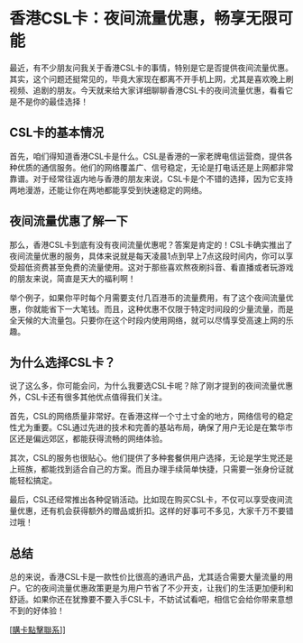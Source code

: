 # 香港CSL卡：夜间流量优惠，畅享无限可能

最近，有不少朋友问我关于香港CSL卡的事情，特别是它是否提供夜间流量优惠。其实，这个问题还挺常见的，毕竟大家现在都离不开手机上网，尤其是喜欢晚上刷视频、追剧的朋友。今天就来给大家详细聊聊香港CSL卡的夜间流量优惠，看看它是不是你的最佳选择！

## CSL卡的基本情况

首先，咱们得知道香港CSL卡是什么。CSL是香港的一家老牌电信运营商，提供各种优质的通信服务。他们的网络覆盖广、信号稳定，无论是打电话还是上网都非常靠谱。对于经常往返内地与香港的朋友来说，CSL卡是个不错的选择，因为它支持两地漫游，还能让你在两地都能享受到快速稳定的网络。

## 夜间流量优惠了解一下

那么，香港CSL卡到底有没有夜间流量优惠呢？答案是肯定的！CSL卡确实推出了夜间流量优惠的服务，具体来说就是每天凌晨1点到早上7点这段时间内，你可以享受超低资费甚至免费的流量使用。这对于那些喜欢熬夜刷抖音、看直播或者玩游戏的朋友来说，简直是天大的福利啊！

举个例子，如果你平时每个月需要支付几百港币的流量费用，有了这个夜间流量优惠，你就能省下一大笔钱。而且，这种优惠不仅限于特定时间段的少量流量，而是全天候的大流量包。只要你在这个时段内使用网络，就可以尽情享受高速上网的乐趣。

## 为什么选择CSL卡？

说了这么多，你可能会问，为什么我要选CSL卡呢？除了刚才提到的夜间流量优惠外，CSL卡还有很多其他优点值得我们关注。

首先，CSL的网络质量非常好。在香港这样一个寸土寸金的地方，网络信号的稳定性尤为重要。CSL通过先进的技术和完善的基站布局，确保了用户无论是在繁华市区还是偏远郊区，都能获得流畅的网络体验。

其次，CSL的服务也很贴心。他们提供了多种套餐供用户选择，无论是学生党还是上班族，都能找到适合自己的方案。而且办理手续简单快捷，只需要一张身份证就能轻松搞定。

最后，CSL还经常推出各种促销活动。比如现在购买CSL卡，不仅可以享受夜间流量优惠，还有机会获得额外的赠品或折扣。这样的好事可不多见，大家千万不要错过哦！

## 总结

总的来说，香港CSL卡是一款性价比很高的通讯产品，尤其适合需要大量流量的用户。它的夜间流量优惠政策更是为用户节省了不少开支，让我们的生活更加便利和舒适。如果你还在犹豫要不要入手CSL卡，不妨试试看吧，相信它会给你带来意想不到的好体验！

[[購卡點擊聯系](https://t.me/s/SXDXQF)]]